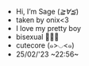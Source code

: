 - Hi, I’m Sage (*≧∀≦*)
- taken by onix<3
- I love my pretty boy 
- bisexual 🎀🧸🍡
- cutecore (๑>◡<๑)
- 25/02/'23 ~22:56~
